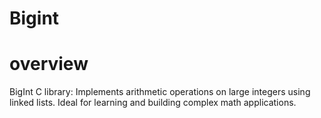 # Bigint
# overview
BigInt C library: Implements arithmetic operations on large integers using linked lists. Ideal for learning and building complex math applications.
